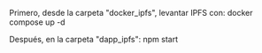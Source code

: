Primero, desde la carpeta "docker_ipfs", levantar IPFS con:
    docker compose up -d

Después, en la carpeta "dapp_ipfs":
    npm start


